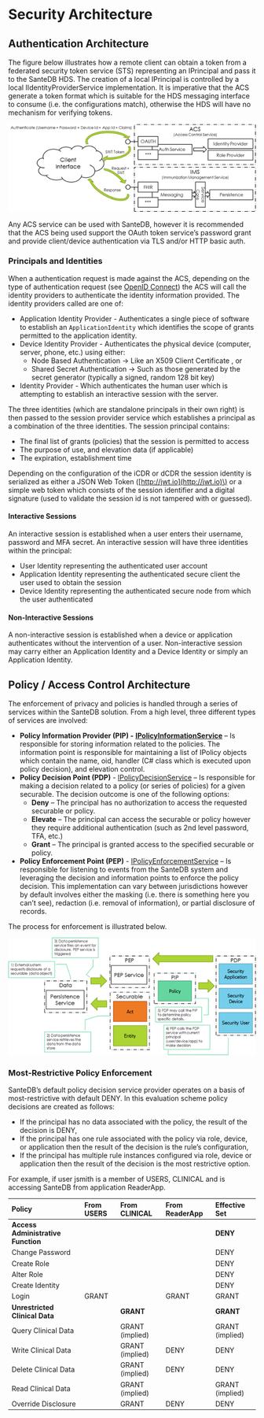 # Security Architecture

## Authentication Architecture

The figure below illustrates how a remote client can obtain a token from a federated security token service \(STS\) representing an IPrincipal and pass it to the SanteDB HDS. The creation of a local IPrincipal is controlled by a local IIdentityProviderService implementation. It is imperative that the ACS generate a token format which is suitable for the HDS messaging interface to consume \(i.e. the configurations match\), otherwise the HDS will have no mechanism for verifying tokens.

![](../../.gitbook/assets/image%20%28160%29.png)

Any ACS service can be used with SanteDB, however it is recommended that the ACS being used support the OAuth token service’s password grant and provide client/device authentication via TLS and/or HTTP basic auth.

### Principals and Identities

When a authentication request is made against the ACS, depending on the type of authentication request \(see [OpenID Connect](../extending-santedb/service-apis/openid-connect/#grant-types)\) the ACS will call the identity providers to authenticate the identity information provided. The identity providers called are one of:

* Application Identity Provider - Authenticates a single piece of software to establish an `ApplicationIdentity` which identifies the scope of grants permitted to the application identity.
* Device Identity Provider - Authenticates the physical device \(computer, server, phone, etc.\) using either:
  * Node Based Authentication -&gt; Like an X509 Client Certificate , or
  * Shared Secret Authentication -&gt; Such as those generated by the secret generator \(typically a signed, random 128 bit key\)
* Identity Provider - Which authenticates the human user which is attempting to establish an interactive session with the server. 

The three identities \(which are standalone principals in their own right\) is then passed to the session provider service which establishes a principal as a combination of the three identities. The session principal contains:

* The final list of grants \(policies\) that the session is permitted to access
* The purpose of use, and elevation data \(if applicable\)
* The expiration, establishment time

Depending on the configuration of the iCDR or dCDR the session identity is serialized as either a JSON Web Token \([http://jwt.io](http://jwt.io)\) or a simple web token which consists of the session identifier and a digital signature \(used to validate the session id is not tampered with or guessed\).

#### Interactive Sessions

An interactive session is established when a user enters their username, password and MFA secret. An interactive session will have three identities within the principal:

* User Identity representing the authenticated user account 
* Application Identity representing the authenticated secure client the user used to obtain the session
* Device Identity representing the authenticated secure node from which the user authenticated

#### Non-Interactive Sessions

A non-interactive session is established when a device or application authenticates without the intervention of a user. Non-interactive session may carry either an Application Identity and a Device Identity or simply an Application Identity.

## Policy / Access Control Architecture

The enforcement of privacy and policies is handled through a series of services within the SanteDB solution. From a high level, three different types of services are involved:

* **Policy Information Provider \(PIP\) -** [**IPolicyInformationService**](../extending-santedb/server-plugins/service-definitions/security-services/policy-services/ipolicyinformationservice.md) – Is responsible for storing information related to the policies. The information point is responsible for maintaining a list of IPolicy objects which contain the name, oid, handler \(C\# class which is executed upon policy decision\), and elevation control.
* **Policy Decision Point \(PDP\)** - [IPolicyDecisionService](../extending-santedb/server-plugins/service-definitions/security-services/policy-services/ipolicydecisionservice.md) – Is responsible for making a decision related to a policy \(or series of policies\) for a given securable. The decision outcome is one of the following options:
  * **Deny** – The principal has no authorization to access the requested securable or policy.
  * **Elevate** – The principal can access the securable or policy however they require additional authentication \(such as 2nd level password, TFA, etc.\)
  * **Grant** – The principal is granted access to the specified securable or policy.
* **Policy Enforcement Point \(PEP\)** - [IPolicyEnforcementService](../extending-santedb/server-plugins/service-definitions/security-services/policy-services/ipolicyenforcementservice.md) – Is responsible for listening to events from the SanteDB system and leveraging the decision and information points to enforce the policy decision. This implementation can vary between jurisdictions however by default involves either the masking \(i.e. there is something here you can’t see\), redaction \(i.e. removal of information\), or partial disclosure of records.

The process for enforcement is illustrated below.

![](../../.gitbook/assets/image%20%28161%29.png)

### Most-Restrictive Policy Enforcement

SanteDB’s default policy decision service provider operates on a basis of most-restrictive with default DENY. In this evaluation scheme policy decisions are created as follows:

* If the principal has no data associated with the policy, the result of the decision is DENY,
* If the principal has one rule associated with the policy via role, device, or application then the result of the decision is the rule’s configuration,
* If the principal has multiple rule instances configured via role, device or application then the result of the decision is the most restrictive option.

For example, if user jsmith is a member of USERS, CLINICAL and is accessing SanteDB from application ReaderApp.

| **Policy** | **From USERS** | **From CLINICAL** | **From ReaderApp** | **Effective Set** |
| :--- | :--- | :--- | :--- | :--- |
| **Access Administrative Function** |  |  |  | **DENY** |
| Change Password |  |  |  | DENY |
| Create Role |  |  |  | DENY |
| Alter Role |  |  |  | DENY |
| Create Identity |  |  |  | DENY |
| Login | GRANT |  | GRANT | GRANT |
| **Unrestricted Clinical Data** |  | **GRANT** |  | **GRANT** |
| Query Clinical Data |  | GRANT \(implied\) |  | GRANT \(implied\) |
| Write Clinical Data |  | GRANT \(implied\) | DENY | DENY |
| Delete Clinical Data |  | GRANT \(implied\) | DENY | DENY |
| Read Clinical Data |  | GRANT \(implied\) |  | GRANT \(implied\) |
| Override Disclosure |  | GRANT | DENY | DENY |

